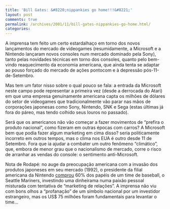 ```yaml
---
title: 'Bill Gates: &#8220;nippankies go home!!!&#8221;'
layout: post
comments: true
permalink: /archives/2001/11/bill-gates-nippankies-go-home.html/
categories:
---
```

A imprensa tem feito um certo estardalhaço em torno dos novos lançamentos do mercado de videogames (resumidamente, a Microsoft e a Nintendo lançaram novos consoles num mercado dominado pela Sony), tanto pelas novidades técnicas em torno dos consoles, quanto pelo bem-vindo reaquecimento da economia americana, que ainda tenta se adaptar ao pouso forçado do mercado de ações pontocom e à depressão pós-11-de-Setembro.

Mas tem um fator nisso sobre o qual pouco se fala: a entrada da Microsoft neste campo pode representar a primeira vez (desde a derrocada do Atari) em que uma empresa genuinamente americana capta os milhões de dólares do setor de videogames que tradicionalmente vão parar nas mãos de corporações japonesas como Sony, Nintendo, SNK e Sega (estas últimas já fora do páreo, mas tendo colhido seus louros no passado).

Será que os americanos não vão começar a fazer movimentos de &#8220;prefira o produto nacional&#8221;, como fizeram em outras épocas com carros? A Microsoft bem que podia fazer algum marketing em cima disso? seria politicamente incorreto em outros tempos, mas o clima nos EUA é outro desde 11 de Setembro. Fora que ia ajudar a combater um outro fenômeno &#8220;climático&#8221;, que, embora de menor grau que o nacionalismo de mercado, corre o risco de arranhar as vendas do console: o sentimento anti-Microsoft.

Nota de Rodapé: no auge da preocupação americana com a invasão dos produtos japoneses em seu mercado (1992), o presidente da filial americana da Nintendo <a href="http://www.geocities.com/Colosseum/Field/3477/safe/" >comprou</a> 60% dos papéis de um time de baseball, o Seattle Mariners, investindo uma dinheirama numa paixão pessoal misturada com tentativa de &#8220;marketing de relações&#8221;. A imprensa não viu com bons olhos a &#8220;profanação&#8221; de um símbolo nacional por um investidor estrangeiro, mas os US$ 75 milhões foram fundamentais para levantar o time&#8230;